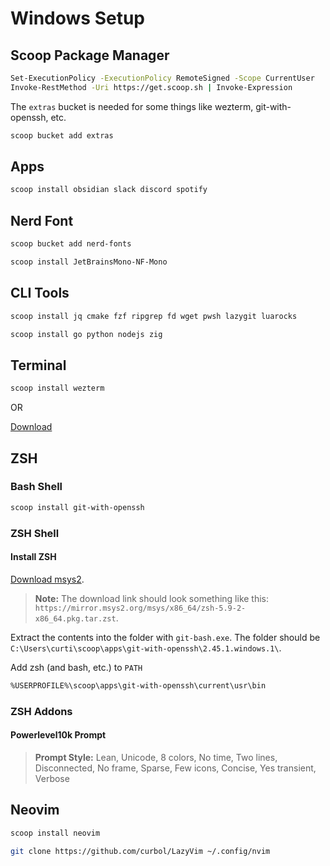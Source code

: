 # Windows Setup

## Scoop Package Manager

```sh
Set-ExecutionPolicy -ExecutionPolicy RemoteSigned -Scope CurrentUser
Invoke-RestMethod -Uri https://get.scoop.sh | Invoke-Expression
```

The `extras` bucket is needed for some things like wezterm, git-with-openssh, etc.

```sh
scoop bucket add extras
```

## Apps

```sh
scoop install obsidian slack discord spotify
```

## Nerd Font

```sh
scoop bucket add nerd-fonts
```

```sh
scoop install JetBrainsMono-NF-Mono
```

## CLI Tools

```sh
scoop install jq cmake fzf ripgrep fd wget pwsh lazygit luarocks
```

```sh
scoop install go python nodejs zig
```

## Terminal

```sh
scoop install wezterm
```

OR

[Download](https://wezfurlong.org/wezterm/install/windows.html#installing-on-windows)

## ZSH

### Bash Shell

```sh
scoop install git-with-openssh
```

### ZSH Shell

#### Install ZSH

[Download msys2](https://packages.msys2.org/package/zsh?repo=msys&variant=x86_64).

> **Note:** The download link should look something like this: `https://mirror.msys2.org/msys/x86_64/zsh-5.9-2-x86_64.pkg.tar.zst`.

Extract the contents into the folder with `git-bash.exe`. The folder should be `C:\Users\curti\scoop\apps\git-with-openssh\2.45.1.windows.1\`.

Add zsh (and bash, etc.) to `PATH`

```txt
%USERPROFILE%\scoop\apps\git-with-openssh\current\usr\bin
```

### ZSH Addons

#### Powerlevel10k Prompt
>
> **Prompt Style:** Lean, Unicode, 8 colors, No time, Two lines, Disconnected, No frame, Sparse, Few icons, Concise, Yes transient, Verbose

## Neovim

```sh
scoop install neovim
```

```sh
git clone https://github.com/curbol/LazyVim ~/.config/nvim
```
